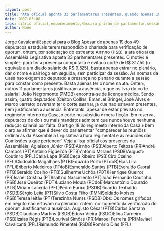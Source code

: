 ```yaml
---
layout: post
title: "Ata oficial aponta 33 parlamentares presentes, quando apenas 19 deram as caras na sessão de ontem"
date: 2007-03-08
tags: diário oficial,empoderamento,Máscara,prisão de parlamentar,sessão solene
author: None
---
```

Jorge CavalcantiEspecial para o Blog
Apesar de apenas 19 dos 49 deputados estaduais terem respondido à chamada para verificação de quórum, ontem, por solicitação do estreante Airinho (PSB), a ata oficial da Assembléia Legislativa aponta 33 parlamentares presentes.
O motivo é simples: para ter a presença computada e evitar o corte de R$ 317,50 (o equivale a um dia do salário de R$ 9.525), basta apenas entrar no plenário, dar o nome e sair logo em seguida, sem participar da sessão.
As normas da Casa não exigem do deputado a presença no plenário durante a sessão para constar como presente. Basta apenas ter o nome na ata. 
Ontem, outros 11 parlamentares justificaram a ausência, o que os livra do corte salarial. João Negromonte (PMDB) encontra-se de licença médica. 
Sendo assim, quatro deputados (Cleiton Collins, Emanuel Bringel, José Alves e Marco Barreto) deveriam ter o corte salarial, já que não estavam presentes, nem justificaram a ausência. 
Entretanto, apesar de estar previsto no regimento interno da Casa, o corte no subsídio é mera ficção.
Em reserva, deputados de dois ou mais mandatos admitem que nunca houve nenhuma redução salarial por falta.
O artigo 18 do regimento interno da Casa é bem claro ao afirmar que é dever do parlamentar \"comparecer às reuniões ordinárias da Assembléia Legislativa à hora regimental e às reuniões das Comissões a que pertencer\"
Veja a lista oficial dos presentes da Assembléia:
Aglaílson Júnior (PSB)Airinho (PSB)Alberto Feitosa (PR)André Campos (PT)Antônio Figueirôa (PTB)Antônio Moraes (PSDB)Augusto Coutinho (PFL)Carla Lapa (PSB)Ceça Ribeiro (PSB)Ciro Coelho (PFL)Clodoaldo Magalhães (PTB)Eduardo Porto (PTdoB)Elias Lira (PFL)Eriberto Medeiros (PTdoB)Esmeraldo Santos (PTB)Everaldo Cabral (PTB)Geraldo Coelho (PTB)Guilherme Uchôa (PDT)Henrique Queiroz (PR)Isabel Cristina (PT)Isaltino Nascimento (PT)João Fernando Coutinho (PSB)José Queiroz (PDT)Luciano Moura (PCdoB)Marcantônio Dourado (PTB)Miriam Lacerda (PFL)Pedro Eurico (PSDB)Ricardo Teobaldo (PSDB)Sérgio Leite (PT)Sílvio Costa Filho (PMN)Soldado Moisés (PSB)Teresa leitão (PT)Terezinha Nunes (PSDB)
Obs: Os nomes grifados em negrito não estavam no plenário, ontem, no momento da verificação do quórum
Justificaram a ausência:
Augusto César (PTB)Carlos Santana (PSDB)Claudiano Martins (PSDB)Édosn Vieira (PSDC)Elina Carneiro (PSB)Izaías Régis (PTB)Lourival Simões (PR)Manoel Ferreira (PR)Maviael Cavalcanti (PFL)Raimundo Pimentel (PSDB)Romário Dias (PFL) 